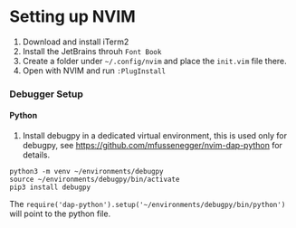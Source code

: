 # Setting up NVIM
1) Download and install iTerm2
2) Install the JetBrains throuh `Font Book`
3) Create a folder under ```~/.config/nvim``` and place the ```init.vim``` file there.
4) Open with NVIM and run ```:PlugInstall```

### Debugger Setup
#### Python
1) Install debugpy in a dedicated virtual environment, this is used only for debugpy, see https://github.com/mfussenegger/nvim-dap-python for details.
```
python3 -m venv ~/environments/debugpy
source ~/environments/debugpy/bin/activate
pip3 install debugpy
```

The ```require('dap-python').setup('~/environments/debugpy/bin/python')``` will point to the python file.

